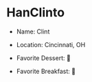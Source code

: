 # HanClinto

* Name: Clint
* Location: Cincinnati, OH

* Favorite Dessert: :shaved_ice:
* Favorite Breakfast: :rice:
